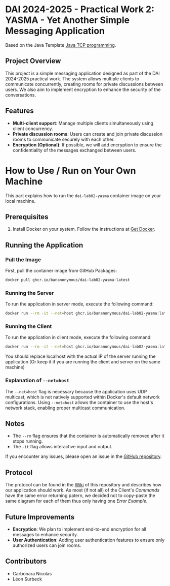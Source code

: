 # DAI 2024-2025 - Practical Work 2: YASMA - Yet Another Simple Messaging Application

Based on the Java Template [Java TCP programming](https://github.com/heig-vd-dai-course/heig-vd-dai-course/blob/main/12-java-tcp-programming).

## Project Overview

This project is a simple messaging application designed as part of the DAI 2024-2025 practical work. The system allows multiple clients to communicate concurrently, creating rooms for private discussions between users. We also aim to implement encryption to enhance the security of the conversations.

## Features

- **Multi-client support**: Manage multiple clients simultaneously using client concurrency.
- **Private discussion rooms**: Users can create and join private discussion rooms to communicate securely with each other.
- **Encryption (Optional)**: If possible, we will add encryption to ensure the confidentiality of the messages exchanged between users.

# How to Use / Run on Your Own Machine

This part explains how to run the `dai-lab02-yasma` container image on your local machine.

## Prerequisites

1. Install Docker on your system. Follow the instructions at [Get Docker](https://docs.docker.com/get-docker/).

## Running the Application

### Pull the Image

First, pull the container image from GitHub Packages:

```bash
docker pull ghcr.io/bananonymous/dai-lab02-yasma:latest
```

### Running the Server

To run the application in server mode, execute the following command:

```bash
docker run --rm -it --net=host ghcr.io/bananonymous/dai-lab02-yasma:latest server
```

### Running the Client

To run the application in client mode, execute the following command:

```bash
docker run --rm -it --net=host ghcr.io/bananonymous/dai-lab02-yasma:latest client --host=localhost
```

You should replace localhost with the actual IP of the server running the application (Or keep it if you are running the client and server on the same machine)

### Explanation of `--net=host`

The `--net=host` flag is necessary because the application uses UDP multicast, which is not natively supported within Docker's default network configurations. Using `--net=host` allows the container to use the host's network stack, enabling proper multicast communication.

## Notes

- The `--rm` flag ensures that the container is automatically removed after it stops running.
- The `-it` flag allows interactive input and output.

If you encounter any issues, please open an issue in the [GitHub repository](https://github.com/Bananonymous/dai-lab02-yasma/issues).

## Protocol

The protocol can be found in the [Wiki](https://github.com/Bananonymous/DAI-Labo2/wiki) of this repository and describes how our application should work.
As most (if not all) of the Client's *Commands* have the same error returning patern, we decided not to copy-paste the same diagram for each of them thus only having one *Error Example*.

## Future Improvements

- **Encryption**: We plan to implement end-to-end encryption for all messages to enhance security.
- **User Authentication**: Adding user authentication features to ensure only authorized users can join rooms.

## Contributors

- Carbonara Nicolas
- Léon Surbeck
